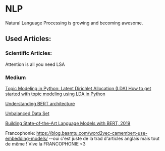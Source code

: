 # NLP
Natural Language Processing is growing and becoming awesome.



## Used Articles: 
### Scientific Articles: 
Attention is all you need 
LSA 


### Medium 

[Topic Modeling in Python: Latent Dirichlet Allocation (LDA)
How to get started with topic modeling using LDA in Python](https://towardsdatascience.com/end-to-end-topic-modeling-in-python-latent-dirichlet-allocation-lda-35ce4ed6b3e0)

[Understanding BERT architecture](https://medium.com/analytics-vidhya/understanding-bert-architecture-3f35a264b187)


[Unbalanced Data Set](https://www.kdnuggets.com/2017/06/7-techniques-handle-imbalanced-data.html)



[Building State-of-the-Art Language Models with BERT, 2019](https://medium.com/saarthi-ai/bert-how-to-build-state-of-the-art-language-models-59dddfa9ac5d)


Francophonie: 
https://blog.baamtu.com/word2vec-camembert-use-embedding-models/
--oui c'est juste de la trad d'articles anglais mais tout de même ! Vive la FRANCOPHONIE <3